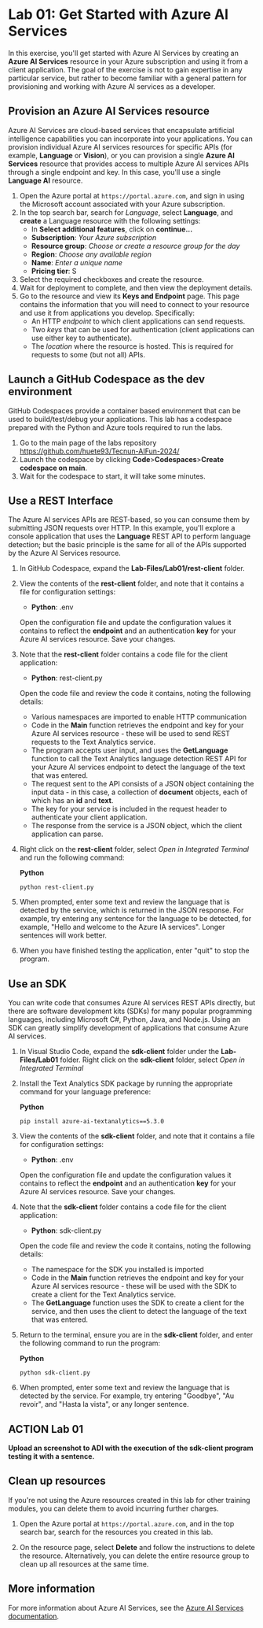 
# Lab 01: Get Started with Azure AI Services

In this exercise, you'll get started with Azure AI Services by creating an **Azure AI Services** resource in your Azure subscription and using it from a client application. The goal of the exercise is not to gain expertise in any particular service, but rather to become familiar with a general pattern for provisioning and working with Azure AI services as a developer.


## Provision an Azure AI Services resource

Azure AI Services are cloud-based services that encapsulate artificial intelligence capabilities you can incorporate into your applications. You can provision individual Azure AI services resources for specific APIs (for example, **Language** or **Vision**), or you can provision a single **Azure AI Services** resource that provides access to multiple Azure AI services APIs through a single endpoint and key. In this case, you'll use a single **Language AI** resource.

1. Open the Azure portal at `https://portal.azure.com`, and sign in using the Microsoft account associated with your Azure subscription.
2. In the top search bar, search for *Language*, select **Language**, and **create** a Language resource with the following settings:
    - In **Select additional features**, click on **continue...**
    - **Subscription**: *Your Azure subscription*
    - **Resource group**: *Choose or create a resource group for the day*
    - **Region**: *Choose any available region*
    - **Name**: *Enter a unique name*
    - **Pricing tier**: S 
3. Select the required checkboxes and create the resource.
4. Wait for deployment to complete, and then view the deployment details.
5. Go to the resource and view its **Keys and Endpoint** page. This page contains the information that you will need to connect to your resource and use it from applications you develop. Specifically:
    - An HTTP *endpoint* to which client applications can send requests.
    - Two *keys* that can be used for authentication (client applications can use either key to authenticate).
    - The *location* where the resource is hosted. This is required for requests to some (but not all) APIs.

## Launch a GitHub Codespace as the dev environment

GitHub Codespaces provide a container based environment that can be used to build/test/debug your applications. This lab has a codespace prepared with the Python and Azure tools required to run the labs.

1. Go to the main page of the labs repository https://github.com/huete93/Tecnun-AIFun-2024/ 
2. Launch the codespace by clicking **Code**>**Codespaces**>**Create codespace on main**.
3. Wait for the codespace to start, it will take some minutes. 

## Use a REST Interface

The Azure AI services APIs are REST-based, so you can consume them by submitting JSON requests over HTTP. In this example, you'll explore a console application that uses the **Language** REST API to perform language detection; but the basic principle is the same for all of the APIs supported by the Azure AI Services resource.

1. In GitHub Codespace, expand the **Lab-Files/Lab01/rest-client** folder.
2. View the contents of the **rest-client** folder, and note that it contains a file for configuration settings:

    - **Python**: .env

    Open the configuration file and update the configuration values it contains to reflect the **endpoint** and an authentication **key** for your Azure AI services resource. Save your changes.

3. Note that the **rest-client** folder contains a code file for the client application:

    - **Python**: rest-client.py

    Open the code file and review the code it contains, noting the following details:
    - Various namespaces are imported to enable HTTP communication
    - Code in the **Main** function retrieves the endpoint and key for your Azure AI services resource - these will be used to send REST requests to the Text Analytics service.
    - The program accepts user input, and uses the **GetLanguage** function to call the Text Analytics language detection REST API for your Azure AI services endpoint to detect the language of the text that was entered.
    - The request sent to the API consists of a JSON object containing the input data - in this case, a collection of **document** objects, each of which has an **id** and **text**.
    - The key for your service is included in the request header to authenticate your client application.
    - The response from the service is a JSON object, which the client application can parse.

4. Right click on the **rest-client** folder, select *Open in Integrated Terminal* and run the following command:

    

    **Python**

    ```
    python rest-client.py
    ```

5. When prompted, enter some text and review the language that is detected by the service, which is returned in the JSON response. For example, try entering any sentence for the language to be detected, for example, "Hello and welcome to the Azure IA services". Longer sentences will work better. 
6. When you have finished testing the application, enter "quit" to stop the program.

## Use an SDK

You can write code that consumes Azure AI services REST APIs directly, but there are software development kits (SDKs) for many popular programming languages, including Microsoft C#, Python, Java, and Node.js. Using an SDK can greatly simplify development of applications that consume Azure AI services.

1. In Visual Studio Code, expand the **sdk-client** folder under the **Lab-Files/Lab01** folder. Right click on the **sdk-client** folder, select *Open in Integrated Terminal*

2. Install the Text Analytics SDK package by running the appropriate command for your language preference:


    **Python**

    ```
    pip install azure-ai-textanalytics==5.3.0
    ```

3. View the contents of the **sdk-client** folder, and note that it contains a file for configuration settings:

    - **Python**: .env

    Open the configuration file and update the configuration values it contains to reflect the **endpoint** and an authentication **key** for your Azure AI services resource. Save your changes.
    
4. Note that the **sdk-client** folder contains a code file for the client application:

    - **Python**: sdk-client.py

    Open the code file and review the code it contains, noting the following details:
    - The namespace for the SDK you installed is imported
    - Code in the **Main** function retrieves the endpoint and key for your Azure AI services resource - these will be used with the SDK to create a client for the Text Analytics service.
    - The **GetLanguage** function uses the SDK to create a client for the service, and then uses the client to detect the language of the text that was entered.

5. Return to the terminal, ensure you are in the **sdk-client** folder, and enter the following command to run the program:

    **Python**

    ```
    python sdk-client.py
    ```

6. When prompted, enter some text and review the language that is detected by the service. For example, try entering "Goodbye", "Au revoir", and "Hasta la vista", or any longer sentence.


## ACTION Lab 01

**Upload an screenshot to ADI with the execution of the sdk-client program testing it with a sentence.** 


## Clean up resources

If you're not using the Azure resources created in this lab for other training modules, you can delete them to avoid incurring further charges.

1. Open the Azure portal at `https://portal.azure.com`, and in the top search bar, search for the resources you created in this lab.

2. On the resource page, select **Delete** and follow the instructions to delete the resource. Alternatively, you can delete the entire resource group to clean up all resources at the same time.

## More information

For more information about Azure AI Services, see the [Azure AI Services documentation](https://docs.microsoft.com/azure/ai-services/what-are-ai-services).
